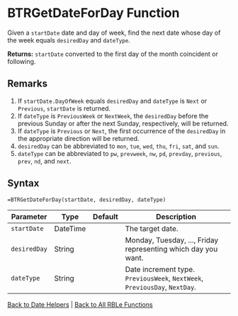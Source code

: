 # BTRGetDateForDay Function

Given a `startDate` date and day of week, find the next date whose day of the week equals `desiredDay` and `dateType`.

**Returns:** `startDate` converted to the first day of the month coincident or following.
## Remarks

1. If `startDate.DayOfWeek` equals `desiredDay` and `dateType` is `Next` or `Previous`, `startDate` is returned.  
1. If `dateType` is `PreviousWeek` or `NextWeek`, the `desiredDay` before the previous Sunday or after the next Sunday, respectively, will be returned.  
1. If `dateType` is `Previous` or `Next`, the first occurrence of the `desiredDay` in the appropriate direction will be returned.  
1. `desiredDay` can be abbreviated to `mon`, `tue`, `wed`, `thu`, `fri`, `sat`, and `sun`.  
1. `dateType` can be abbreviated to `pw`, `prevweek`, `nw`, `pd`, `prevday`, `previous`, `prev`, `nd`, and `next`.
## Syntax

```excel
=BTRGetDateForDay(startDate, desiredDay, dateType)
```

Parameter | Type | Default | Description
---|---|---|---
`startDate` | DateTime |  | The target date.
`desiredDay` | String |  | Monday, Tuesday, ..., Friday representing which day you want.
`dateType` | String |  | Date increment type.  `PreviousWeek`, `NextWeek`, `PreviousDay`, `NextDay`.

[Back to Date Helpers](Readme.md) | [Back to All RBLe Functions](..\RBLe.md#function-documentation)